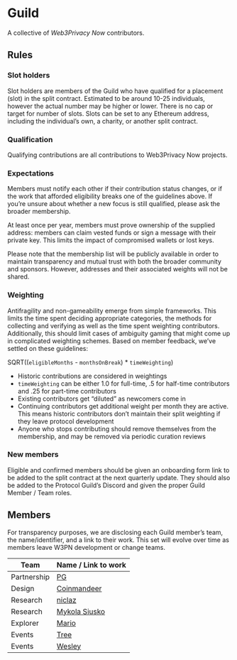 # Guild

A collective of *Web3Privacy Now* contributors.

## Rules

### Slot holders

Slot holders are members of the Guild who have qualified for a placement (slot) in the split contract. Estimated to be around 10-25 individuals, however the actual number may be higher or lower. There is no cap or target for number of slots. Slots can be set to any Ethereum address, including the individual’s own, a charity, or another split contract.

### Qualification

Qualifying contributions are all contributions to Web3Privacy Now projects.

### Expectations

Members must notify each other if their contribution status changes, or if the work that afforded eligibility breaks one of the guidelines above. If you’re unsure about whether a new focus is still qualified, please ask the broader membership.

At least once per year, members must prove ownership of the supplied address: members can claim vested funds or sign a message with their private key. This limits the impact of compromised wallets or lost keys.

Please note that the membership list will be publicly available in order to maintain transparency and mutual trust with both the broader community and sponsors. However, addresses and their associated weights will not be shared.

### Weighting

Antifragility and non-gameability emerge from simple frameworks. This limits the time spent deciding appropriate categories, the methods for collecting and verifying as well as the time spent weighting contributors. Additionally, this should limit cases of ambiguity gaming that might come up in complicated weighting schemes. Based on member feedback, we’ve settled on these guidelines:

SQRT((`eligibleMonths` - `monthsOnBreak`) * `timeWeighting`)

- Historic contributions are considered in weightings
- `timeWeighting` can be either 1.0 for full-time, .5 for half-time contributors and .25 for part-time contributors
- Existing contributors get “diluted” as newcomers come in
- Continuing contributors get additional weight per month they are active. This means historic contributors don’t maintain their split weighting if they leave protocol development
- Anyone who stops contributing should remove themselves from the membership, and may be removed via periodic curation reviews

### New members

Eligible and confirmed members should be given an onboarding form link to be added to the split contract at the next quarterly update. They should also be added to the Protocol Guild’s Discord and given the proper Guild Member / Team roles.

## Members

For transparency purposes, we are disclosing each Guild member’s team, the name/identifier, and a link to their work. This set will evolve over time as members leave W3PN development or change teams.

| Team | Name / Link to work |
| --- | --- |
| Partnership | [PG](https://github.com/EclecticSamurai) |
| Design | [Coinmandeer](https://github.com/coinmandeer) |
| Research | [niclaz](https://github.com/niclaz) |
| Research | [Mykola Siusko](https://github.com/Msiusko) |
| Explorer | [Mario](https://github.com/cryptomar1o) |
| Events | [Tree](https://github.com/burningtree) |
| Events | [Wesley](https://github.com/wslyvh) |